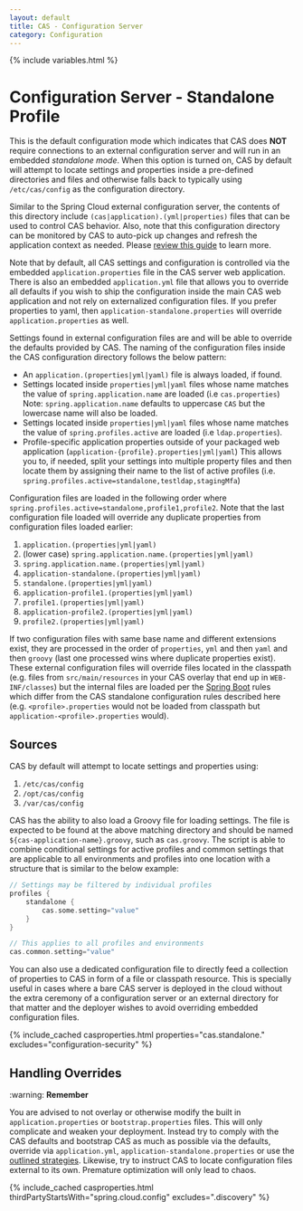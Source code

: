 ```yaml
---
layout: default
title: CAS - Configuration Server
category: Configuration
---
```


{% include variables.html %}

# Configuration Server - Standalone Profile

This is the default configuration mode which indicates that CAS does **NOT** require connections to an external configuration server
and will run in an embedded *standalone mode*. When this option is turned on, CAS by default will attempt to locate settings and properties
inside a pre-defined directories and files and otherwise falls back to typically using `/etc/cas/config` as the configuration directory.

Similar to the Spring Cloud external configuration server, the contents of this directory include `(cas|application).(yml|properties)`
files that can be used to control CAS behavior. Also, note that this configuration directory can be monitored by CAS to auto-pick up changes
and refresh the application context as needed. Please [review this guide](Configuration-Management-Reload.html#reload-strategy) to learn more.

Note that by default, all CAS settings and configuration is controlled via the embedded `application.properties` file in the CAS server
web application. There is also an embedded `application.yml` file that allows you to override all defaults if you wish to ship the
configuration inside the main CAS web application and not rely on externalized configuration files. If you prefer
properties to yaml, then `application-standalone.properties` will override `application.properties` as well.

Settings found in external configuration files are and will be able to override the defaults 
provided by CAS. The naming of the configuration files inside the CAS configuration directory follows the below pattern:

- An `application.(properties|yml|yaml)` file is always loaded, if found.
- Settings located inside `properties|yml|yaml` files whose name matches the value of `spring.application.name` are loaded (i.e `cas.properties`) Note: `spring.application.name` defaults to uppercase `CAS` but the lowercase name will also be loaded.
- Settings located inside `properties|yml|yaml` files whose name matches the value of `spring.profiles.active` are loaded (i.e `ldap.properties`).
- Profile-specific application properties outside of your packaged web application (`application-{profile}.properties|yml|yaml`)
  This allows you to, if needed, split your settings into multiple property files and then locate them by assigning their name
  to the list of active profiles (i.e. `spring.profiles.active=standalone,testldap,stagingMfa`)

Configuration files are loaded in the following order where `spring.profiles.active=standalone,profile1,profile2`. Note
that the last configuration file loaded will override any duplicate properties from configuration files loaded earlier:

1. `application.(properties|yml|yaml) `
2. (lower case) `spring.application.name.(properties|yml|yaml)`
3. `spring.application.name.(properties|yml|yaml)`
4. `application-standalone.(properties|yml|yaml)`
5. `standalone.(properties|yml|yaml)`
6. `application-profile1.(properties|yml|yaml)`
7. `profile1.(properties|yml|yaml)`
8. `application-profile2.(properties|yml|yaml)`
9. `profile2.(properties|yml|yaml)`

If two configuration files with same base name and different extensions exist, they are processed in the order
of `properties`, `yml` and then `yaml` and then `groovy` (last one processed wins where duplicate properties exist). These
external configuration files will override files located in the classpath (e.g. files from `src/main/resources` in
your CAS overlay that end up in `WEB-INF/classes`) but the internal files are loaded per
the [Spring Boot](https://docs.spring.io/spring-boot/docs/current/reference/html/) rules
which differ from the CAS standalone configuration rules described here (e.g. `<profile>.properties`
would not be loaded from classpath but `application-<profile>.properties` would).
  
## Sources

CAS by default will attempt to locate settings and properties using:

1. `/etc/cas/config`
2. `/opt/cas/config`
3. `/var/cas/config`

CAS has the ability to also load a Groovy file for loading settings. The file
is expected to be found at the above matching directory and should be named `${cas-application-name}.groovy`, such as `cas.groovy`. The
script is able to combine conditional settings for active profiles and common settings that are applicable to all environments and profiles into one location with a structure that is similar to the below example:

```groovy
// Settings may be filtered by individual profiles
profiles {
    standalone {
        cas.some.setting="value"
    }
}

// This applies to all profiles and environments
cas.common.setting="value"
``` 

You can also use a dedicated configuration file to directly feed a collection of properties
to CAS in form of a file or classpath resource. This is specially useful in cases
where a bare CAS server is deployed in the cloud without
the extra ceremony of a configuration server or an external directory for
that matter and the deployer wishes to avoid overriding embedded configuration files.

{% include_cached casproperties.html properties="cas.standalone." excludes="configuration-security" %}

## Handling Overrides

<div class="alert alert-warning">:warning: <strong>Remember</strong><p>You are advised to not overlay or otherwise
modify the built in <code>application.properties</code> or <code>bootstrap.properties</code> files. 
This will only complicate and weaken your deployment.
Instead try to comply with the CAS defaults and bootstrap CAS as much as possible via the defaults, 
override via <code>application.yml</code>, <code>application-standalone.properties</code> or
use the <a href="Configuration-Management.html#overview">outlined strategies</a>. Likewise, try to instruct CAS to locate
configuration files external to its own. Premature optimization will only lead to chaos.</p></div>

{% include_cached casproperties.html thirdPartyStartsWith="spring.cloud.config" excludes=".discovery" %}

